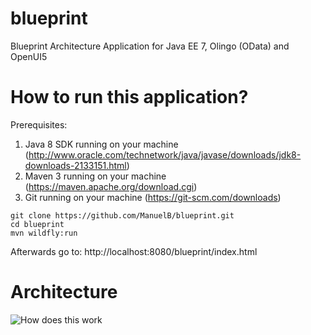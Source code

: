 # blueprint
Blueprint Architecture Application for Java EE 7, Olingo (OData) and OpenUI5

# How to run this application?

Prerequisites:

1. Java 8 SDK running on your machine (http://www.oracle.com/technetwork/java/javase/downloads/jdk8-downloads-2133151.html)
2. Maven 3 running on your machine (https://maven.apache.org/download.cgi)
3. Git running on your machine (https://git-scm.com/downloads)


```
git clone https://github.com/ManuelB/blueprint.git
cd blueprint
mvn wildfly:run
```

Afterwards go to:
http://localhost:8080/blueprint/index.html

# Architecture

![How does this work](https://editor.signavio.com/p/model/13c1f64109a541719fba650d0f717d78/png?inline&authkey=61a20c359cd2ba789477181175b5b22f47788194596d3a96392e6dea9eacd)
